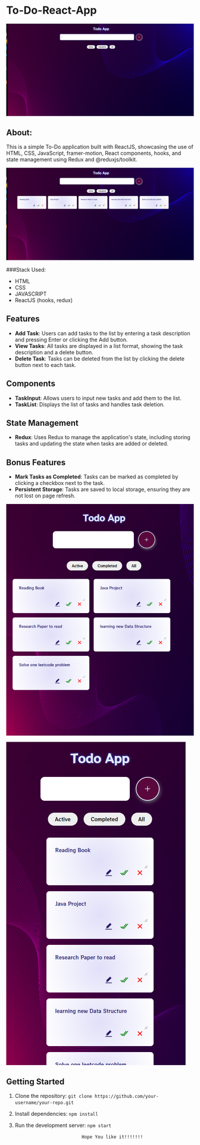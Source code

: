 
# To-Do-React-App
![Screenshot-1](Screenshots/todo1.png)

## About:
This is a simple To-Do application built with ReactJS, showcasing the use of HTML, CSS, JavaScript, framer-motion, React components, hooks, and state management using Redux and @reduxjs/toolkit. 

![Screenshot-2](Screenshots/todo2.png)

###Stack Used:

* HTML
* CSS
* JAVASCRIPT
* ReactJS (hooks, redux)


## Features
- **Add Task**: Users can add tasks to the list by entering a task description and pressing Enter or clicking the Add button.
- **View Tasks**: All tasks are displayed in a list format, showing the task description and a delete button.
- **Delete Task**: Tasks can be deleted from the list by clicking the delete button next to each task.

## Components
- **TaskInput**: Allows users to input new tasks and add them to the list.
- **TaskList**: Displays the list of tasks and handles task deletion.

## State Management
- **Redux**: Uses Redux to manage the application's state, including storing tasks and updating the state when tasks are added or deleted.

## Bonus Features
- **Mark Tasks as Completed**: Tasks can be marked as completed by clicking a checkbox next to the task.
- **Persistent Storage**: Tasks are saved to local storage, ensuring they are not lost on page refresh.

![Screenshot-1](Screenshots/todo3.png)

![Screenshot-1](Screenshots/todo4.png)
## Getting Started
1. Clone the repository: `git clone https://github.com/your-username/your-repo.git`
2. Install dependencies: `npm install`
3. Run the development server: `npm start`




                                Hope You like it!!!!!!!





